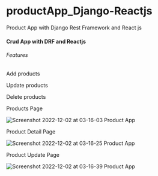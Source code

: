 # productApp_Django-Reactjs
Product App with Django Rest Framework and React js 

<h4> Crud App with DRF and Reactjs </h4>
<h6>Features</h6>
  <p>Add products</p>
  <p>Update products</p>
  <p>Delete products</p>


<p> Products Page </p>

![Screenshot 2022-12-02 at 03-16-03 Product App](https://user-images.githubusercontent.com/109239573/205483463-55ef76db-9d19-401c-b467-e836c3443d69.png)


<p> Product Detail Page </p>

![Screenshot 2022-12-02 at 03-16-25 Product App](https://user-images.githubusercontent.com/109239573/205483475-55df78a2-e90d-4435-903a-0c4199df38b0.png)


<p> Product Update Page </p>

![Screenshot 2022-12-02 at 03-16-39 Product App](https://user-images.githubusercontent.com/109239573/205483485-8c90846b-8111-4526-9ae6-0f9b89ece7cb.png)
